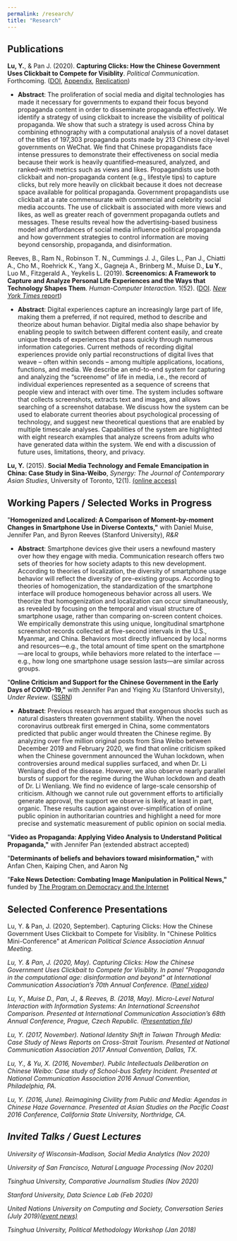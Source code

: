 ```yaml
---
permalink: /research/
title: "Research"
---
```

## Publications
<b>Lu, Y.</b>, & Pan J. (2020). <b>Capturing Clicks: How the Chinese Government Uses Clickbait to Compete for Visiblity</b>. <i>Political Communication</i>. Forthcoming. ([DOI](https://www.tandfonline.com/doi/full/10.1080/10584609.2020.1765914), [Appendix](/Lu&Pan_appendix.pdf), [Replication](https://dataverse.harvard.edu/dataset.xhtml?persistentId=doi:10.7910/DVN/TALJOT))
* <b>Abstract</b>: The proliferation of social media and digital technologies has made it necessary for governments to expand their focus beyond propaganda content in order to disseminate propaganda effectively. We identify a strategy of using clickbait to increase the visibility of political propaganda. We show that such a strategy is used across China by combining ethnography with a computational analysis of a novel dataset of the titles of 197,303 propaganda posts made by 213 Chinese city-level governments on WeChat. We find that Chinese propagandists face intense pressures to demonstrate their effectiveness on social media because their work is heavily quantified–measured, analyzed, and ranked–with metrics such as views and likes. Propagandists use both clickbait and non-propaganda content (e.g., lifestyle tips) to capture clicks, but rely more heavily on clickbait because it does not decrease space available for political propaganda. Government propagandists use clickbait at a rate commensurate with commercial and celebrity social media accounts. The use of clickbait is associated with more views and likes, as well as greater reach of government propaganda outlets and messages. These results reveal how the advertising-based business model and affordances of social media influence political propaganda and how government strategies to control information are moving beyond censorship, propaganda, and disinformation.

Reeves, B., Ram N., Robinson T. N., Cummings J. J., Giles L., Pan J., Chiatti A., Cho M., Roehrick K., Yang X., Gagneja A., Brinberg M., Muise D., <b>Lu Y.</b>, Luo M., Fitzgerald A., Yeykelis L. (2019). <b>Screenomics: A Framework to Capture and Analyze Personal Life Experiences and the Ways that Technology Shapes Them</b>. <i>Human-Computer Interaction</i>. 1(52). ([DOI](https://www.tandfonline.com/doi/full/10.1080/07370024.2019.1578652). [<i>New York Times</i> report](https://www.nytimes.com/2019/05/31/health/screen-time-mental-health-screenome.html))
* <b>Abstract</b>: Digital experiences capture an increasingly large part of life, making them a preferred, if not required, method to describe and theorize about human behavior. Digital media also shape behavior by enabling people to switch between different content easily, and create unique threads of experiences that pass quickly through numerous information categories. Current methods of recording digital experiences provide only partial reconstructions of digital lives that weave – often within seconds – among multiple applications, locations, functions, and media. We describe an end-to-end system for capturing and analyzing the “screenome” of life in media, i.e., the record of individual experiences represented as a sequence of screens that people view and interact with over time. The system includes software that collects screenshots, extracts text and images, and allows searching of a screenshot database. We discuss how the system can be used to elaborate current theories about psychological processing of technology, and suggest new theoretical questions that are enabled by multiple timescale analyses. Capabilities of the system are highlighted with eight research examples that analyze screens from adults who have generated data within the system. We end with a discussion of future uses, limitations, theory, and privacy.

<b>Lu, Y.</b> (2015). <b>Social Media Technology and Female Emancipation in China: Case Study in Sina-Weibo</b>, <i>Synergy: The Journal of Contemporary Asian Studies</i>, University of Toronto, 12(1). [(online access)](http://utsynergyjournal.org/2015/12/04/social-media-technology-and-female-emancipation-in-china-case-study-in-sina-weibo)


## Working Papers / Selected Works in Progress
"<b>Homogenized and Localized: A Comparison of
Moment-by-moment Changes in Smartphone Use in Diverse Contexts,"</b> with Daniel Muise, Jennifer Pan, and Byron Reeves (Stanford University), <i>R&R</i>
* <b>Abstract</b>: Smartphone devices give their users a newfound mastery over how they engage with media. Communication research offers two sets of theories for how society adapts to this new development. According to theories of localization, the diversity of smartphone usage behavior will reflect the diversity of pre-existing groups. According to theories of homogenization, the standardization of the smartphone interface will produce homogeneous behavior across all users. We theorize that homogenization and localization can occur simultaneously, as revealed by focusing on the temporal and visual structure of smartphone usage, rather than comparing on-screen content choices. We empirically demonstrate this using unique, longitudinal smartphone screenshot records collected at five-second intervals in the U.S., Myanmar, and China. Behaviors most directly influenced by local norms and resources—e.g., the total amount of time spent on the smartphone—are local to groups, while behaviors more related to the interface —e.g., how long one smartphone usage session lasts—are similar across groups. 


"<b>Online Criticism and Support for the Chinese Government in the Early Days of COVID-19,"</b> with Jennifer Pan and Yiqing Xu (Stanford University), <i>Under Review</i>. ([SSRN](https://papers.ssrn.com/sol3/papers.cfm?abstract_id=3757135))
* <b>Abstract</b>: Previous research has argued that exogenous shocks such as natural disasters threaten government stability. When the novel coronavirus outbreak first emerged in China, some commentators predicted that public anger would threaten the Chinese regime. By analyzing over five million original posts from Sina Weibo between December 2019 and February 2020, we find that online criticism spiked when the Chinese government announced the Wuhan lockdown, when controversies around medical supplies surfaced, and when Dr. Li Wenliang died of the disease. However, we also observe nearly parallel bursts of support for the regime during the Wuhan lockdown and death of Dr. Li Wenliang. We find no evidence of large-scale censorship of criticism. Although we cannot rule out government efforts to artificially generate approval, the support we observe is likely, at least in part, organic. These results caution against over-simplification of online public opinion in authoritarian countries and highlight a need for more precise and systematic measurement of public opinion on social media.

"<b>Video as Propaganda: Applying Video Analysis to Understand Political Propaganda,"</b> with Jennifer Pan (extended abstract accepted)

"<b>Determinants of beliefs and behaviors toward misinformation,"</b> with Anfan Chen, Kaiping Chen, and Aaron Ng

"<b>Fake News Detection: Combating Image Manipulation in Political News,"</b> funded by [The Program on Democracy and the Internet](https://pacscenter.stanford.edu/research/program-on-democracy-and-the-internet/)

## Selected Conference Presentations
Lu, Y. & Pan, J. (2020, September). Capturing Clicks: How the Chinese Government Uses Clickbait to Compete for Visiblity. In "Chinese Politics Mini-Conference" at <i>American Political Science Association Annual Meeting<i>.

Lu, Y. & Pan, J. (2020, May). Capturing Clicks: How the Chinese Government Uses Clickbait to Compete for Visiblity. In panel "Propaganda in the computational age: disinformation and beyond" at <i>International Communication Association’s 70th Annual Conference<i>. ([Panel video](https://player.vimeo.com/video/416684754))

Lu, Y., Muise D., Pan, J., & Reeves, B. (2018, May). Micro-Level Natural Interaction with Information Systems: An International Screenshot Comparison. Presented at <i>International Communication Association’s 68th Annual Conference</i>, Prague, Czech Republic. ([Presentation file](/LMPR_finalppt.pdf))

Lu, Y. (2017, November). National Identity Shift in Taiwan Through Media: Case Study of News Reports on Cross-Strait Tourism. Presented at <i>National Communication Association 2017 Annual Convention</i>, Dallas, TX.

Lu, Y., & Yu, X. (2016, November). Public Intellectuals Deliberation on Chinese Weibo: Case study of School-bus Safety Incident. Presented at <i>National Communication Association 2016 Annual Convention</i>, Philadelphia, PA.

Lu, Y. (2016, June). Reimagining Civility from Public and Media: Agendas in Chinese Haze Governance. Presented at <i>Asian Studies on the Pacific Coast 2016 Conference</i>, California State University, Northridge, CA.

## Invited Talks / Guest Lectures
University of Wisconsin-Madison, Social Media Analytics (Nov 2020)

University of San Francisco, Natural Language Processing (Nov 2020)

Tsinghua University, Comparative Journalism Studies (Nov 2020)
  
Stanford University, Data Science Lab (Feb 2020)

United Nations University on Computing and Society, Conversation Series (July 2019)[(event news)](https://cs.unu.edu/events/archive/event/homogenized-and-localized.html#overview)

Tsinghua University, Political Methodology Workshop (Jan 2018)
